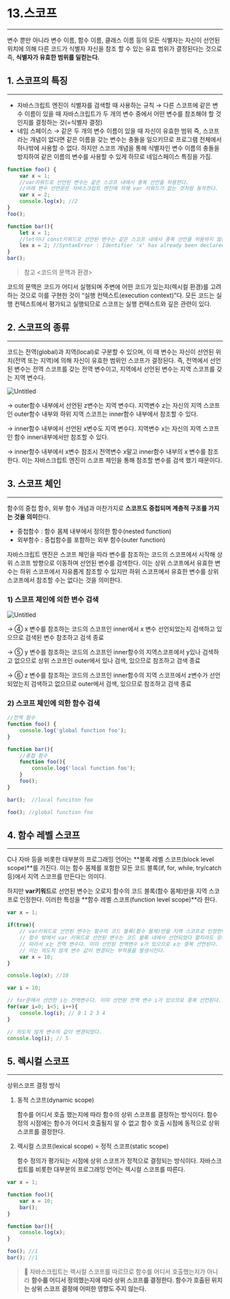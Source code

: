 # 13.스코프

---

변수 뿐만 아니라 변수 이름, 함수 이름, 클래스 이름 등의 모든 식별자는 자신이 선언된 위치에 의해 다른 코드가 식별자 자신을 참조 할 수 있는 유효 범위가 결정된다는 것으로 즉, **식별자가 유효한 범위를 일컫는다.**

## 1. 스코프의 특징

---

- 자바스크립트 엔진이 식별자를 검색할 때 사용하는 규칙
→ 다른 스코프에 같은 변수 이름이 있을 때 자바스크립트가 두 개의 변수 중에서 어떤 변수를 참조해야 할 것인지를 결정하는 것(=식별자 결정)
- 네임 스페이스
→ 같은 두 개의 변수 이름이 있을 때 자신이 유효한 범위 즉, 스코프라는 개념이 없다면 같은 이름을 갖는 변수는 충돌을 일으키므로 프로그램 전체에서 하나밖에 사용할 수 없다. 하지만 스코프 개념을 통해 식별자인 변수 이름의 충돌을 방지하여 같은 이름의 변수를 사용할 수 있게 하므로 네임스페이스 특징을 가짐.

```jsx
function foo() {
	var x = 1;
	//var키워드로 선언된 변수는 같은 스코프 내에서 중복 선언을 허용한다.
	//아래 변수 선언문은 자바스크립트 엔진에 의해 var 키워드가 없는 것처럼 동작한다.
	var x = 2;
	console.log(x); //2
}
foo();
```

```jsx
function bar(){
	let x = 1;
	//let이나 const키워드로 선언된 변수는 같은 스코프 내에서 중복 선언을 허용하지 않는다.
	lex x = 2; //SyntaxError : Identifier 'x' has already been declared
}
bar();
```

> 참고 <코드의 문맥과 환경>

코드의 문맥은 코드가 어디서 실행되며 주변에 어떤 코드가 있는지(렉시컬 환경)를 고려하는 것으로 이를 구현한 것이 “실행 컨텍스트(execution context)”다. 모든 코드는 실행 컨텍스트에서 평가되고 실행되므로 스코프는 실행 컨텍스트와 깊은 관련이 있다.
> 

## 2. 스코프의 종류

---

코드는 전역(global)과 지역(local)로 구분할 수 있으며, 이 때 변수는 자신이 선언된 위치(전역 또는 지역)에 의해 자신이 유효한 범위인 스코프가 결정된다. 즉, 전역에서 선언된 변수는 전역 스코프를 갖는 전역 변수이고, 지역에서 선언된 변수는 지역 스코프를 갖는 지역 변수다.

![Untitled](https://s3-us-west-2.amazonaws.com/secure.notion-static.com/f02391f8-25ae-46de-aa9c-639073fb2da4/Untitled.png)

→ outer함수 내부에서 선언된 z변수는 지역 변수다. 지역변수 z는 자신의 지역 스코프인 outer함수 내부와 하위 지역 스코프는 inner함수 내부에서 참조할 수 있다. 

→ inner함수 내부에서 선언된 x변수도 지역 변수다. 지역변수 x는 자신의 지역 스코프인 함수 inner내부에서만 참조할 수 있다. 

→ inner함수 내부에서 x변수 참조시 전역변수 x말고 inner함수 내부의 x 변수를 참조한다. 이는 자바스크립트 엔진이 스코프 체인을 통해 참조할 변수를 검색 했기 때문이다.

## 3. 스코프 체인

---

함수의 중첩 함수, 외부 함수 개념과 마찬가지로 **스코프도 중첩되며 계층적 구조를 가지는 것을 의미**한다.

- 중첩함수 : 함수 몸체 내부에서 정의한 함수(nested function)
- 외부함수 : 중첩함수를 포함하는 외부 함수(outer function)

자바스크립트 엔진은 스코프 체인을 따라 변수를 참조하는 코드의 스코프에서 시작해 상위 스코프 방향으로 이동하며 선언된 변수를 검색한다. 이는 상위 스코프에서 유효한 변수는 하위 스코프에서 자유롭게 참조할 수 있지만 하위 스코프에서 유효한 변수를 상위 스코프에서 참조할 수는 없다는 것을 의미한다.

### 1) **스코프 체인에 의한 변수 검색**

![Untitled](https://s3-us-west-2.amazonaws.com/secure.notion-static.com/f02391f8-25ae-46de-aa9c-639073fb2da4/Untitled.png)

→ ④ x 변수를 참조하는 코드의 스코프인 inner에서 x 변수 선언되었는지 검색하고 있으므로 검색된 변수 참조하고 검색 종료

→ ⑤ y 변수를 참조하는 코드의 스코프인 inner함수의 지역스코프에서 y있나 검색하고 없으므로 상위 스코프인 outer에서 있나 검색, 있으므로 참조하고 검색 종료 

→ ⑥ z 변수를 참조하는 코드의 스코프인 inner함수의 지역 스코프에서 z변수가 선언되었는지 검색하고 없으므로 outer에서 검색, 있으므로 참조하고 검색 종료

### 2) 스코프 체인에 의한 함수 검색

```jsx
//전역 함수
function foo() {
	console.log('global function foo');
}

function bar(){
	//중첩 함수
	function foo(){
		console.log('local function foo');
	}
	foo();
}

bar();  //local funciton foo

foo(); //global function foo

```

## 4. 함수 레벨 스코프

---

 C나 자바 등을 비롯한 대부분의 프로그래밍 언어는 **블록 레벨 스코프(block level scope)**를 가진다. 이는 함수 몸체를 포함한 모든 코드 블록(if, for, while, try/catch 등)에서 지역 스코프를 만든다는 의미다.

 하지만 **var키워드**로 선언된 변수는 오로지 함수의 코드 블록(함수 몸체)만을 지역 스코프로 인정한다. 이러한 특성을 **함수 레벨 스코프(function level scope)**라 한다.

```jsx
var x = 1;

if(true){
	// var키워드로 선언된 변수는 함수의 코드 블록(함수 몸체)만을 지역 스코프로 인정한다.
	// 함수 밖에서 var 키워드로 선언된 변수는 코드 블록 내에서 선언되었다 할지라도 모두 전역변수다.
	// 따라서 x는 전역 변수다. 이미 선언된 전역변수 x가 있으므로 x는 중복 선언된다.
	// 이는 의도치 않게 변수 값이 변경되는 부작용을 발생시킨다.
	var x = 10;
}

console.log(x); //10
```

```jsx
var i = 10;

// for문에서 선언한 i는 전역변수다. 이미 선언된 전역 변수 i가 있으므로 중복 선언된다.
for(var i=0; i<5; i++){
	console.log(i); // 0 1 2 3 4
}

// 의도치 않게 변수의 값이 변경되었다.
console.log(i); // 5
```

## 5. 렉시컬 스코프

---

상위스코프 결정 방식

1. 동적 스코프(dynamic scope)
    
    함수를 어디서 호출 했는지에 따라 함수의 상위 스코프를 결정하는 방식이다. 함수 정의 시점에는 함수가 어디서 호출될지 알 수 없고 함수 호출 시점에 동적으로 상위 스코프를 결정한다.
    
2. 렉시컬 스코프(lexical scope) = 정적 스코프(static scope)
    
    함수 정의가 평가되는 시점에 상위 스코프가 정적으로 결정되는 방식이다. 자바스크립트를 비롯한 대부분의 프로그래밍 언어는 렉시컬 스코프를 따른다.
    

```jsx
var x = 1;

function foo(){
	var x = 10;
	bar();
}

function bar(){
	console.log(x);
}

foo(); //1
bar(); //1
```

> 💬
자바스크립트는 렉시컬 스코프를 따르므로 함수를 어디서 호출했는지가 아니라 **함수를 어디서 정의했는지에 따라 상위 스코프를 결정한다. 함수가 호출된 위치는 상위 스코프 결정에 어떠한 영향도 주지 않는다.**
>